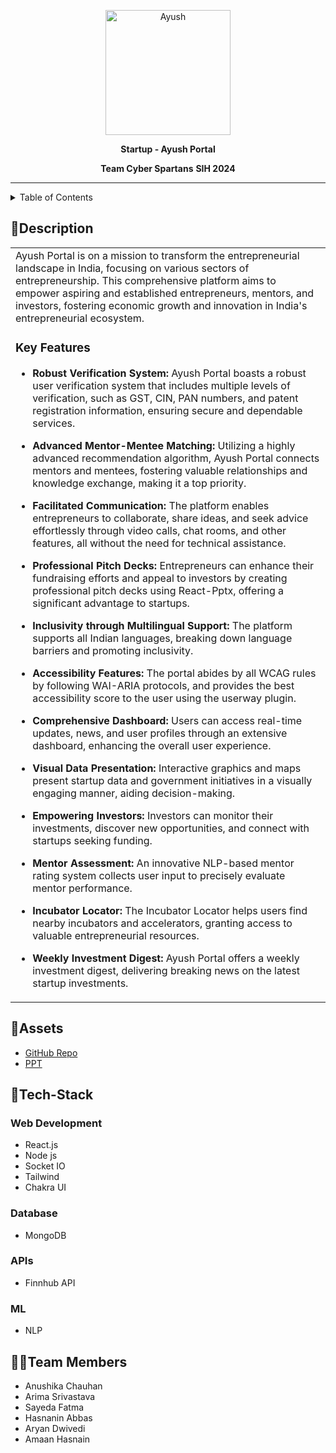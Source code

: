 <p align="center">
  <img src="https://github.com/psankhe28/pre-sih/assets/84843461/a1fb57e6-91cc-4d2e-ac52-837ae1de9487" alt="Ayush" width="200">
</p>
<p align="center">
  <b>Startup - Ayush Portal</b>
</p>
<p align="center">
  <b>Team Cyber Spartans</b>
  <b>SIH 2024</b>
</p>
<hr>

<details>
<summary>Table of Contents</summary>

- [Description](#description)
- [Flowchart](#flowchart)
- [Assets](#assets)
- [Tech Stack](#tech-stack)
- [Team Members](#team-members)

</details>

## 📝Description

<table>
  <tr>
    <td>
Ayush Portal is on a mission to transform the entrepreneurial landscape in India, focusing on various sectors of entrepreneurship. This comprehensive platform aims to empower aspiring and established entrepreneurs, mentors, and investors, fostering economic growth and innovation in India's entrepreneurial ecosystem.

### Key Features

- **Robust Verification System:** Ayush Portal boasts a robust user verification system that includes multiple levels of verification, such as GST, CIN, PAN numbers, and patent registration information, ensuring secure and dependable services.

- **Advanced Mentor-Mentee Matching:** Utilizing a highly advanced recommendation algorithm, Ayush Portal connects mentors and mentees, fostering valuable relationships and knowledge exchange, making it a top priority.

- **Facilitated Communication:** The platform enables entrepreneurs to collaborate, share ideas, and seek advice effortlessly through video calls, chat rooms, and other features, all without the need for technical assistance.

- **Professional Pitch Decks:** Entrepreneurs can enhance their fundraising efforts and appeal to investors by creating professional pitch decks using React-Pptx, offering a significant advantage to startups.

- **Inclusivity through Multilingual Support:** The platform supports all Indian languages, breaking down language barriers and promoting inclusivity.

- **Accessibility Features:** The portal abides by all WCAG rules by following WAI-ARIA protocols, and provides the best accessibility score to the user using the userway plugin.

- **Comprehensive Dashboard:** Users can access real-time updates, news, and user profiles through an extensive dashboard, enhancing the overall user experience.

- **Visual Data Presentation:** Interactive graphics and maps present startup data and government initiatives in a visually engaging manner, aiding decision-making.

- **Empowering Investors:** Investors can monitor their investments, discover new opportunities, and connect with startups seeking funding.

- **Mentor Assessment:** An innovative NLP-based mentor rating system collects user input to precisely evaluate mentor performance.

- **Incubator Locator:** The Incubator Locator helps users find nearby incubators and accelerators, granting access to valuable entrepreneurial resources.

- **Weekly Investment Digest:** Ayush Portal offers a weekly investment digest, delivering breaking news on the latest startup investments.

   </td>
  </tr>
</table>

## 🔗Assets

- [GitHub Repo](https://github.com/psankhe28/Ayush-Portal)
- [PPT](https://drive.google.com/file/d/1awSD5Ivo6C-gtEbqmokaY0RgF5D4smLn/view)

## 🤖Tech-Stack

### Web Development

- React.js
- Node js
- Socket IO
- Tailwind
- Chakra UI

### Database

- MongoDB

### APIs

- Finnhub API

### ML

- NLP

## 👩‍💻Team Members

- Anushika Chauhan
- Arima Srivastava
- Sayeda Fatma
- Hasnanin Abbas
- Aryan Dwivedi
- Amaan Hasnain
